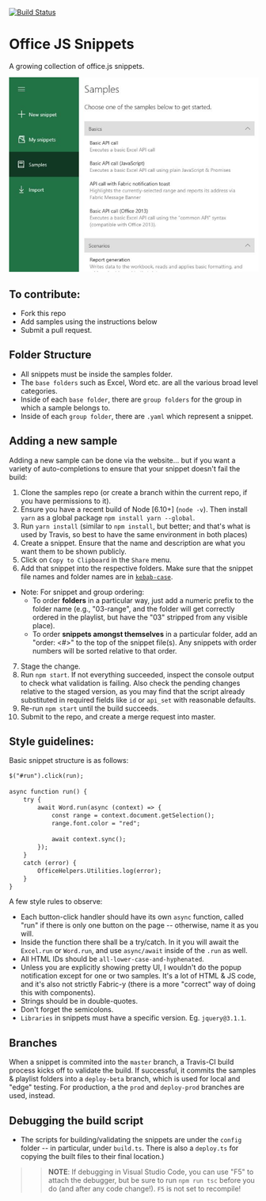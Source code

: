 [![Build Status](https://travis-ci.com/OfficeDev/office-js-snippets.svg?token=zKp5xy2SuSortMzv5Pqc&branch=master)](https://travis-ci.com/OfficeDev/office-js-snippets)

# Office JS Snippets
A growing collection of office.js snippets.

![Script Lab import gallery screenshot](.github/images/addin-samples-gallery-screenshot.jpg)


## To contribute:
- Fork this repo
- Add samples using the instructions below
- Submit a pull request.


## Folder Structure
- All snippets must be inside the samples folder.
- The `base folders` such as Excel, Word etc. are all the various broad level categories.
- Inside of each `base folder`, there are `group folders` for the group in which a sample belongs to.
- Inside of each `group folder`, there are `.yaml` which represent a snippet.


## Adding a new sample

Adding a new sample can be done via the website... but if you want a variety of auto-completions to ensure that your snippet doesn't fail the build:
1. Clone the samples repo (or create a branch within the current repo, if you have permissions to it).
2. Ensure you have a recent build of Node [6.10+] (`node -v`). Then install `yarn` as a global package `npm install yarn --global`.
3. Run `yarn install` (similar to `npm install`, but better; and that's what is used by Travis, so best to have the same environment in both places)
4. Create a snippet.  Ensure that the name and description are what you want them to be shown publicly.
5. Click on `Copy to Clipboard` in the `Share` menu. 
6. Add that snippet into the respective folders. Make sure that the snippet file names and folder names are in [`kebab-case`](http://wiki.c2.com/?KebabCase).
  - Note: For snippet and group ordering:
    - To order **folders** in a particular way, just add a numeric prefix to the folder name (e.g., "03-range", and the folder will get correctly ordered in the playlist, but have the "03" stripped from any visible place).
    - To order **snippets amongst themselves** in a particular folder, add an "order: <#>" to the top of the snippet file(s). Any snippets with order numbers will be sorted relative to that order.
7. Stage the change.
8. Run `npm start`. If not everything succeeded, inspect the console output to check what validation is failing. Also check the pending changes relative to the staged version, as you may find that the script already substituted in required fields like `id` or `api_set` with reasonable defaults.
9. Re-run `npm start` until the build succeeds.
10. Submit to the repo, and create a merge request into master.


## Style guidelines:

Basic snippet structure is as follows:

    $("#run").click(run);

    async function run() {
        try {
            await Word.run(async (context) => {
                const range = context.document.getSelection();
                range.font.color = "red";

                await context.sync();
            });
        }
        catch (error) {
            OfficeHelpers.Utilities.log(error);
        }
    }

A few style rules to observe:

* Each button-click handler should have its own `async` function, called "run" if there is only one button on the page -- otherwise, name it as you will.
* Inside the function there shall be a try/catch.  In it you will await the `Excel.run` or `Word.run`, and use `async/await` inside of the `.run` as well.
* All HTML IDs should be `all-lower-case-and-hyphenated`.
* Unless you are explicitly showing pretty UI, I wouldn't do the popup notification except for one or two samples.  It's a lot of HTML & JS code, and it's also not strictly Fabric-y (there is a more "correct" way of doing this with components).
* Strings should be in double-quotes.
* Don't forget the semicolons.
* `Libraries` in snippets must have a specific version. Eg. `jquery@3.1.1`.


## Branches

When a snippet is commited into the `master` branch, a Travis-CI build process kicks off to validate the build.  If successful, it  commits the samples & playlist folders into a `deploy-beta` branch, which is used for local and "edge" testing.  For production, a the `prod` and `deploy-prod` branches are used, instead.


## Debugging the build script

* The scripts for building/validating the snippets are under the `config` folder -- in particular, under `build.ts`. There is also a `deploy.ts` for copying the built files to their final location.)

>> **NOTE**: If debugging in Visual Studio Code, you can use "F5" to attach the debugger, but be sure to run `npm run tsc` before you do (and after any code change!). `F5` is not set to recompile!
